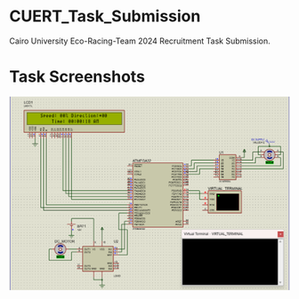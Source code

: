 # CUERT_Task_Submission
Cairo University Eco-Racing-Team 2024 Recruitment Task Submission.
# Task Screenshots
![](Screenshots/0.png)
